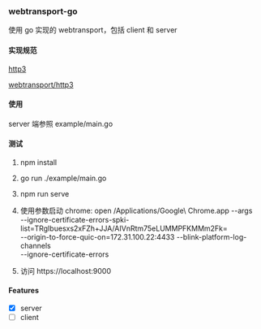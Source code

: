 ### webtransport-go

使用 go 实现的 webtransport，包括 client 和 server

#### 实现规范

[http3](https://datatracker.ietf.org/doc/draft-ietf-quic-http/)

[webtransport/http3](https://datatracker.ietf.org/doc/draft-ietf-webtrans-http3/)


#### 使用

server 端参照 example/main.go


#### 测试

1. npm install

2. go run ./example/main.go

3. npm run serve

4. 使用参数启动 chrome:  open /Applications/Google\ Chrome.app --args \
    --ignore-certificate-errors-spki-list=TRgIbuesxs2xFZh+JJA/AIVnRtm75eLUMMPFKMMm2Fk= \
    --origin-to-force-quic-on=172.31.100.22:4433 --blink-platform-log-channels \
    --ignore-certificate-errors

5. 访问 https://localhost:9000

#### Features

- [x] server
- [ ] client